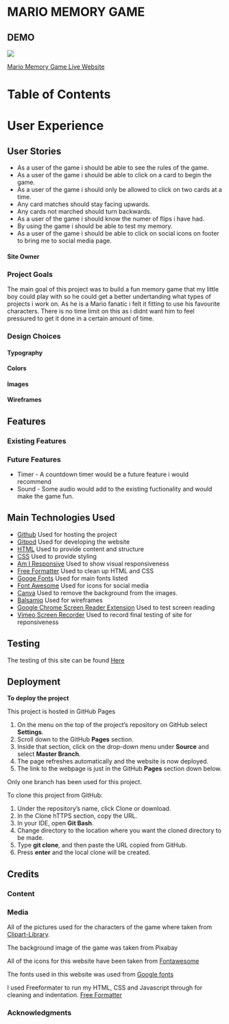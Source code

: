 # MARIO MEMORY GAME

## DEMO
<img src = /workspace/Mario-Memory-game/assets/images/amiresponsiveimg.PNG >

[Mario Memory Game Live Website](https://lisamurphy788.github.io/Mario-Memory-game/)

# Table of Contents 

# User Experience

## User Stories 
* As a user of the game i should be able to see the rules of the game.
* As a user of the game i should be able to click on a card to begin the game.
* As a user of the game i should only be allowed to click on two cards at a time. 
* Any card matches should stay facing upwards.
* Any cards not marched should turn backwards. 
* As a user of the game i should know the numer of flips i have had. 
* By using the game i should be able to test my memory. 
* As a user of the game i should be able to click on social icons on footer to bring me to social media page. 


#### Site Owner

### Project Goals 
The main goal of this project was to build a fun memory game that my little boy could play with so he could get a better undertanding what types of projects i work on. As he is a Mario fanatic i felt it fitting to use his favourite characters. There is no time limit on this as i didnt want him to feel pressured to get it done in a certain amount of time. 

 ### Design Choices
 
 #### Typography

 #### Colors

 #### Images


#### Wireframes 

 
 ## Features
 ### Existing Features


 ### **Future Features**

 * Timer - A countdown timer would be a future feature i would recommend 
 * Sound - Some audio would add to the existing fuctionality and would make the game fun. 

 ## Main Technologies Used
- [Github](https://github.com/) Used for hosting the project
- [Gitpod](https://gitpod.io) Used for developing the website 
- [HTML](https://en.wikipedia.org/wiki/HTML5) Used to provide content and structure
- [CSS](https://www.w3schools.com/css/) Used to provide styling
- [Am I Responsive](http://ami.responsivedesign.is/) Used to show visual responsiveness
- [Free Formatter](https://www.freeformatter.com) Used to clean up HTML and CSS 
- [Googe Fonts](https://fonts.google.com/) Used for main fonts listed
- [Font Awesome](https://fontawesome.com/v5.15/icons?d=gallery&p=2) Used for icons for social media 
- [Canva](https://www.canva.com/) Used to remove the background from the images.
- [Balsamiq](https://balsamiq.com/) Used for wireframes
- [Google Chrome Screen Reader Extension](https://chrome.google.com/webstore/detail/screen-reader/kgejglhpjiefppelpmljglcjbhoiplfn?hl=en) Used to test screen reading
- [Vimeo Screen Recorder](https://vimeo.com/) Used to record final testing of site for reponsiveness

 ## Testing

 The testing of this site can be found [Here](/TESTING.md)

 ## Deployment
 **To deploy the project**

This project is hosted in GitHub Pages

1. On the menu on the top of the project’s repository on GitHub select **Settings**.
2. Scroll down to the GitHub **Pages** section.
3. Inside that section, click on the drop-down menu under **Source** and select **Master Branch**.
4. The page refreshes automatically and the website is now deployed.
5. The link to the webpage is just in the GitHub **Pages** section down below.

Only one branch has been used for this project.


To clone this project from GitHub:

1. Under the repository’s name, click Clone or download.
2. In the Clone hTTPS section, copy the URL.
3. In your IDE, open **Git Bash**.
4. Change directory to the location where you want the cloned directory to be made.
5. Type **git clone**, and then paste the URL copied from GitHub.
6. Press **enter** and the local clone will be created.


 ## Credits 
 ### Content 
### Media
All of the pictures used for the characters of the game where taken from [Clipart-Library](http://clipart-library.com/clipart/1346332.htm).

The background image of the game was taken from Pixabay 

All of the icons for this website have been taken from [Fontawesome](https://fontawesome.com/v5.15/icons?d=gallery&p=2)

The fonts used in this website was used from [Google fonts](https://fonts.google.com/)

I used Freeformater to run my HTML, CSS and Javascript through for cleaning and indentation. [Free Formatter](https://www.freeformatter.com/)


### Acknowledgments
